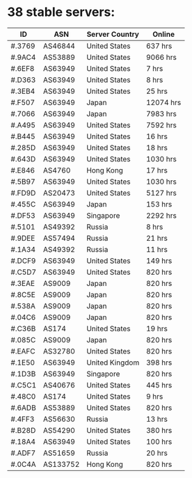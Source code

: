 # 38 stable servers:

| ID | ASN | Server Country | Online |
| ------ | ------ | ------ | ------ |
| #.3769 | AS46844 | United States | 637 hrs |
| #.9AC4 | AS53889 | United States | 9066 hrs |
| #.6EF8 | AS63949 | United States | 7 hrs |
| #.D363 | AS63949 | United States | 8 hrs |
| #.3EB4 | AS63949 | United States | 25 hrs |
| #.F507 | AS63949 | Japan | 12074 hrs |
| #.7066 | AS63949 | Japan | 7983 hrs |
| #.A495 | AS63949 | United States | 7592 hrs |
| #.B445 | AS63949 | United States | 16 hrs |
| #.285D | AS63949 | United States | 18 hrs |
| #.643D | AS63949 | United States | 1030 hrs |
| #.E846 | AS4760 | Hong Kong | 17 hrs |
| #.5B97 | AS63949 | United States | 1030 hrs |
| #.FD9D | AS20473 | United States | 5127 hrs |
| #.455C | AS63949 | Japan | 153 hrs |
| #.DF53 | AS63949 | Singapore | 2292 hrs |
| #.5101 | AS49392 | Russia | 8 hrs |
| #.9DEE | AS57494 | Russia | 21 hrs |
| #.1A34 | AS49392 | Russia | 11 hrs |
| #.DCF9 | AS63949 | United States | 149 hrs |
| #.C5D7 | AS63949 | United States | 820 hrs |
| #.3EAE | AS9009 | Japan | 820 hrs |
| #.8C5E | AS9009 | Japan | 820 hrs |
| #.538A | AS9009 | Japan | 820 hrs |
| #.04C6 | AS9009 | Japan | 820 hrs |
| #.C36B | AS174 | United States | 19 hrs |
| #.085C | AS9009 | Japan | 820 hrs |
| #.EAFC | AS32780 | United States | 820 hrs |
| #.1E50 | AS63949 | United Kingdom | 398 hrs |
| #.1D3B | AS63949 | Singapore | 820 hrs |
| #.C5C1 | AS40676 | United States | 445 hrs |
| #.48C0 | AS174 | United States | 9 hrs |
| #.6ADB | AS53889 | United States | 820 hrs |
| #.4FF3 | AS56630 | Russia | 13 hrs |
| #.B28D | AS54290 | United States | 380 hrs |
| #.18A4 | AS63949 | United States | 100 hrs |
| #.ADF7 | AS51659 | Russia | 20 hrs |
| #.0C4A | AS133752 | Hong Kong | 820 hrs |

